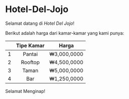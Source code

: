 # Hotel-Del-Jojo

Selamat datang di *Hotel Del Jojo*!

Berikut adalah harga dari kamar-kamar yang kami punya:

|     | Tipe Kamar |Harga        |
| --- |:----------:| :----------:|
| 1   | Pantai     | ₩3,000,0000 |
| 2   | Rooftop    | ₩4,500,0000 |
| 3   | Taman      | ₩5,000,0000 |
| 4   | Bar        | ₩1,250,0000 |

Selamat Menginap!